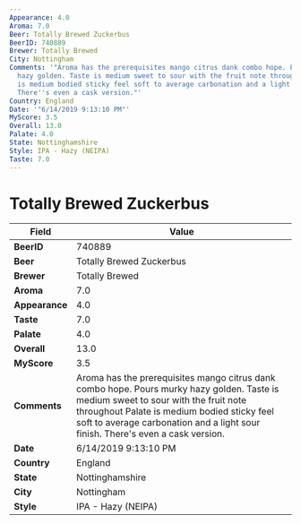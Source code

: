 ```yaml
---
Appearance: 4.0
Aroma: 7.0
Beer: Totally Brewed Zuckerbus
BeerID: 740889
Brewer: Totally Brewed
City: Nottingham
Comments: '"Aroma has the prerequisites mango citrus dank combo hope. Pours murky
  hazy golden. Taste is medium sweet to sour with the fruit note throughout  Palate
  is medium bodied sticky feel soft to average carbonation and a light sour finish.
  There''s even a cask version."'
Country: England
Date: '"6/14/2019 9:13:10 PM"'
MyScore: 3.5
Overall: 13.0
Palate: 4.0
State: Nottinghamshire
Style: IPA - Hazy (NEIPA)
Taste: 7.0
---
```


# Totally Brewed Zuckerbus

| Field         | Value |
|---------------|-------|
| **BeerID** | 740889 |
| **Beer** | Totally Brewed Zuckerbus |
| **Brewer** | Totally Brewed |
| **Aroma** | 7.0 |
| **Appearance** | 4.0 |
| **Taste** | 7.0 |
| **Palate** | 4.0 |
| **Overall** | 13.0 |
| **MyScore** | 3.5 |
| **Comments** | Aroma has the prerequisites mango citrus dank combo hope. Pours murky hazy golden. Taste is medium sweet to sour with the fruit note throughout  Palate is medium bodied sticky feel soft to average carbonation and a light sour finish. There's even a cask version. |
| **Date** | 6/14/2019 9:13:10 PM |
| **Country** | England |
| **State** | Nottinghamshire |
| **City** | Nottingham |
| **Style** | IPA - Hazy (NEIPA) |
